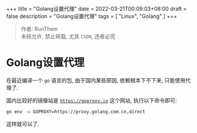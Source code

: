 +++
title = "Golang设置代理"
date = 2022-03-21T00:09:03+08:00
draft = false
description = "Golang设置代理"
tags = [
	"Linux",
	"Golang"
]
+++

> 作者: RunThem  
> 未经允许, 禁止转载, 尤其 `CSDN`, 违者必究

# Golang设置代理
在最近编译一个 `go` 语言的包, 由于国内某些原因, 依赖根本下不下来, 只能使用代理了.

国内比较好的镜像站是 [`https://goproxy.io`](https://goproxy.io) 这个网站, 执行以下命令即可:

```sh
go env -w GOPROXY=https://proxy.golang.com.cn,direct
```

这样就可以了.